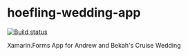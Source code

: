 # hoefling-wedding-app
[![Build status](https://build.mobile.azure.com/v0.1/apps/1a4b7043-84b3-4b15-a13b-5c1c0398fbec/branches/master/badge)](https://mobile.azure.com)

Xamarin.Forms App for Andrew and Bekah's Cruise Wedding